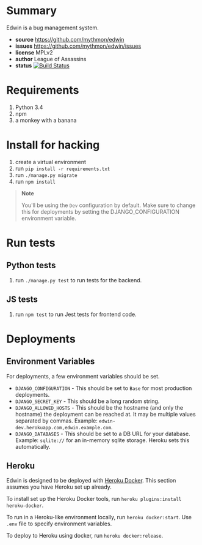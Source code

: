 # Summary

Edwin is a bug management system.

* **source** https://github.com/mythmon/edwin
* **issues** https://github.com/mythmon/edwin/issues
* **license** MPLv2
* **author** League of Assassins
* **status** [![Build Status](https://travis-ci.org/mythmon/edwin.svg?branch=master)](https://travis-ci.org/mythmon/edwin)


# Requirements

1. Python 3.4
2. npm
3. a monkey with a banana


# Install for hacking

1. create a virtual environment
2. run `pip install -r requirements.txt`
3. run `./manage.py migrate`
4. run `npm install`

> **Note**
>
> You'll be using the `Dev` configuration by default. Make sure to change this
> for deployments by setting the DJANGO_CONFIGURATION environment variable.


# Run tests

## Python tests

1. run `./manage.py test` to run tests for the backend.

## JS tests

1. run `npm test` to run Jest tests for frontend code.


# Deployments

## Environment Variables

For deployments, a few environment variables should be set.

* `DJANGO_CONFIGURATION` - This should be set to `Base` for most production
  deployments.
* `DJANGO_SECRET_KEY` - This should be a long random string.
* `DJANGO_ALLOWED_HOSTS` - This should be the hostname (and only the hostname)
  the deployment can be reached at. It may be multiple values separated by
  commas. Example: `edwin-dev.herokuapp.com,edwin.example.com`.
* `DJANGO_DATABASES` - This should be set to a DB URL for your database.
  Example: `sqlite://` for an in-memory sqlite storage. Heroku sets this
  automatically.

## Heroku

Edwin is designed to be deployed with [Heroku Docker][].
This section assumes you have Heroku set up already.

To install set up the Heroku Docker tools, run `heroku plugins:install heroku-docker`.

To run in a Heroku-like environment locally, run `heroku docker:start`. Use `.env` file to
specify environment variables.

To deploy to Heroku using docker, run `heroku docker:release`.

[Heroku Docker]: https://devcenter.heroku.com/articles/introduction-local-development-with-docker
